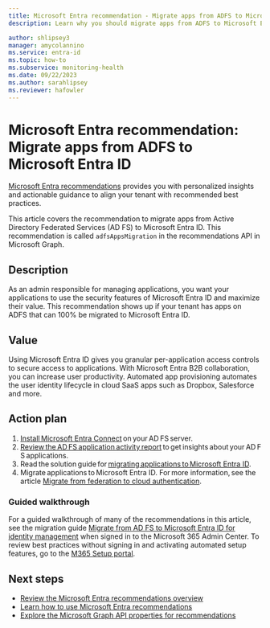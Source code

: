 ```yaml
---
title: Microsoft Entra recommendation - Migrate apps from ADFS to Microsoft Entra ID
description: Learn why you should migrate apps from ADFS to Microsoft Entra ID

author: shlipsey3
manager: amycolannino
ms.service: entra-id
ms.topic: how-to
ms.subservice: monitoring-health
ms.date: 09/22/2023
ms.author: sarahlipsey
ms.reviewer: hafowler
---
```

# Microsoft Entra recommendation: Migrate apps from ADFS to Microsoft Entra ID 

[Microsoft Entra recommendations](overview-recommendations.md) provides you with personalized insights and actionable guidance to align your tenant with recommended best practices.

This article covers the recommendation to migrate apps from Active Directory Federated Services (AD FS) to Microsoft Entra ID. This recommendation is called `adfsAppsMigration` in the recommendations API in Microsoft Graph.

## Description

As an admin responsible for managing applications, you want your applications to use the security features of Microsoft Entra ID and maximize their value. This recommendation shows up if your tenant has apps on ADFS that can 100% be migrated to Microsoft Entra ID.

## Value 

Using Microsoft Entra ID gives you granular per-application access controls to secure access to applications. With Microsoft Entra B2B collaboration, you can increase user productivity. Automated app provisioning automates the user identity lifecycle in cloud SaaS apps such as Dropbox, Salesforce and more. 

## Action plan

1. [Install Microsoft Entra Connect](~/identity/hybrid/connect/how-to-connect-install-roadmap.md) on your AD FS server. 
1. [Review the AD FS application activity report](~/identity/enterprise-apps/migrate-adfs-application-activity.md) to get insights about your AD FS applications. 
1. Read the solution guide for [migrating applications to Microsoft Entra ID](~/identity/enterprise-apps/migrate-adfs-apps-stages.md). 
1. Migrate applications to Microsoft Entra ID. For more information, see the article [Migrate from federation to cloud authentication](~/identity/hybrid/connect/migrate-from-federation-to-cloud-authentication.md).

### Guided walkthrough

For a guided walkthrough of many of the recommendations in this article, see the migration guide [Migrate from AD FS to Microsoft Entra ID for identity management](https://go.microsoft.com/fwlink/?linkid=2225005) when signed in to the Microsoft 365 Admin Center.  To review best practices without signing in and activating automated setup features, go to the [M365 Setup portal](https://go.microsoft.com/fwlink/?linkid=2229256).

## Next steps

- [Review the Microsoft Entra recommendations overview](overview-recommendations.md)
- [Learn how to use Microsoft Entra recommendations](howto-use-recommendations.md)
- [Explore the Microsoft Graph API properties for recommendations](/graph/api/resources/recommendation)
